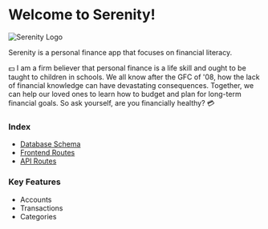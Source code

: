 # Welcome to Serenity!
![Serenity Logo](https://github.com/Skulllady/serenity/tree/main/react-app/public/logo/logo_transparent.png)

Serenity is a personal finance app that focuses on financial literacy.

💵 I am a firm believer that personal finance is a life skill and ought to be taught to children in schools. We all know after the GFC of '08, how the lack of financial knowledge can have devastating consequences.
Together, we can help our loved ones to learn how to budget and plan for long-term financial goals.
So ask yourself, are you financially healthy? 💳

### Index
* [Database Schema](https://github.com/Skulllady/serenity/wiki/Database-Schema)
* [Frontend Routes](https://github.com/Skulllady/serenity/wiki/Front-End-Routes)
* [API Routes](https://github.com/Skulllady/serenity/wiki/API_Routes)


### Key Features
* Accounts
* Transactions
* Categories
